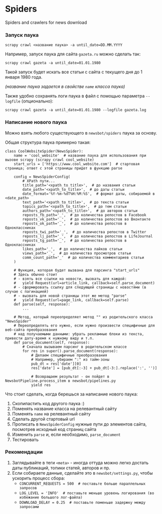 # Spiders
Spiders and crawlers for news download

### Запуск паука ###

```
scrapy crawl <название паука> -a until_date=DD.MM.YYYY
```

Например, запуск паука для сайта `gazeta.ru` можно сделать так:
```
scrapy crawl gazeta -a until_date=01.01.1980
```
Такой запуск будет искать все статьи с сайта с текущего дня до 1 января 1980 года.

_(название паука задается в свойстве `name` класса паука)_

Также удобно сохранять логи паука в файл с помощью параметра `--logfile` (опционально):
```
scrapy crawl gazeta -a until_date=01.01.1980 --logfile gazeta.log
```

### Написание нового паука ###

Можно взять любого существующего в `newsbot/spiders` паука за основу.

Общая структура паука примерно такая:

```
class CoolWebsiteSpider(NewsSpider):
    name = 'cool_website'  # название паука для использования при вызове scrapy (scrapy crawl cool_website)
    start_urls = ['https://www.cool_website.com']  # стартовая страница; ответ с этой страницы придет в функцию parse

    config = NewsSpiderConfig(
        # XPath пути...
        title_path='<xpath_to_title>',  # до названия статьи
        date_path='<xpath_to_title>',  # до даты статьи
        date_format='%Y-%m-%dT%H:%M:%S',  # формат даты, собираемой в <date_path>
        text_path='<xpath_to_title>',  # до текста статьи
        topics_path='<xpath_to_title>',  # до тем статьи
        authors_path='<xpath_to_title>',  # до авторов статьи 
        reposts_fb_path='_',  # до количества репостов в Facebook 
        reposts_vk_path='_',  # до количества репостов во Вконтакте
        reposts_ok_path='_',  # до количества репостов в Одноклассниках
        reposts_twi_path='_',  # до количества репостов в Twitter
        reposts_lj_path='_',  # до количества репостов в LifeJournal
        reposts_tg_path='_',  # до количества репостов в Одноклассниках
        likes_path='_',  # до количества лайков статьи
        views_path='_',  # до количества просмотров статьи
        comm_count_path='_'  # до количества комментариев статьи
    )

    # Функция, которая будет вызвана для парсинга "start_urls"
    # Здесь обычно стоит 
    # - взять все ссылки на новости, вызвать для каждой:
    #   yield Request(url=article_link, callback=self.parse_document)
    # - сформировать ссылку для следующей страницы с новостями (в случае с пагинацией)
    # - вызвать для новой страницы этот же метод "parse" 
    #   yield Request(url=page_link, callback=self.parse)
    def parse(self, response):
        ...
    
    # Метод, который переопределяет метод "" из родительского класса "NewsSpider"
    # Переопределять его нужно, если нужно произвести специфичные для веб-сайта преобразования
    # над получаемыми данными: убрать рекламные блоки из текста, привести дату-время к нужному виду и т.п.
    def parse_document(self, response):
        # Сначала вызываем парсинг в родительском классе
        for res in super().parse_document(response):
            # Делаем специфичные преобразования
            # Например, убираем ":" из тайм-зоны
            pub_dt = res['date'][0]
            res['date'] = [pub_dt[:-3] + pub_dt[-3:].replace(':', '')]
            
            # Возвращаем результат - он пойдет в NewsbotPipeline.process_item в newsbot/pipelines.py
            yield res
```

Что стоит сделать, когда берешься за написание нового паука:
1) Скопипастить код другого паука :)
2) Поменять название класса на релевантный сайту 
3) Поменять `name` на релевантный сайту
4) Сделать другой стартовый url
5) Прописать в `NewsSpiderConfig` нужные пути до элементов сайта, посмотрев исходный код страниц сайта
6) Изменить `parse` и, если необходимо, `parse_document`
7) Тестировать


### Рекомендации

1) Заглядывайте в теги `<meta>` - иногда оттуда можно легко достать даты публикаций, топики статей, авторов и пр.
2) Если собираете данные, сделайте это в `newsbot/settings.py`, чтобы ускорить процесс сбора:  
    - `CONCURRENT_REQUESTS = 500  # поставьте больше параллельных запросов`
    - `LOG_LEVEL = 'INFO'  # поставьте меньше уровень логирования (во избежание большого лог-файла)`
    - `DOWNLOAD_DELAY = 0.25  # поставьте поменьше задержку между запросами`
